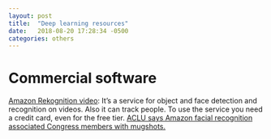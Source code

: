 ```yaml
---
layout: post
title:  "Deep learning resources"
date:   2018-08-20 17:28:34 -0500
categories: others
---
```


# Commercial software

[Amazon Rekognition video][rekognition]: It’s a service for object and face detection and recognition on videos. Also it can track people. To use the service you need a credit card, even for the free tier. [ACLU says Amazon facial recognition associated Congress members with mugshots.][aclu-amazon]


[rekognition]: https://aws.amazon.com/rekognition/video-features/
[aclu-amazon]: https://techcrunch.com/2018/07/26/aclu-says-amazon-facial-recognition-associated-congress-members-with-mugshots/
